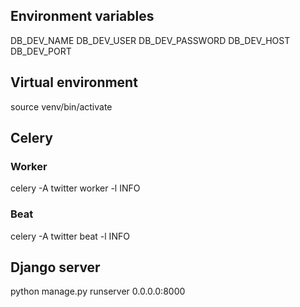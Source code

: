 ## Environment variables
DB_DEV_NAME
DB_DEV_USER
DB_DEV_PASSWORD
DB_DEV_HOST
DB_DEV_PORT

## Virtual environment
source venv/bin/activate

## Celery
### Worker
celery -A twitter worker -l INFO

### Beat
celery -A twitter beat -l INFO

## Django server
python manage.py  runserver 0.0.0.0:8000